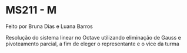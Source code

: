 # MS211 - M 
Feito por Bruna Dias e Luana Barros

Resolução do sistema linear no Octave utilizando eliminação de Gauss e pivoteamento parcial, a fim de eleger o representante e o vice da turma
